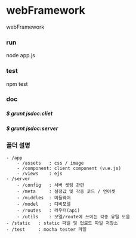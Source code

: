 # webFramework
webFramework


### run
node app.js

### test
npm test

### doc
##### $ grunt jsdoc:cliet
##### $ grunt jsdoc:server

### 폴더 설명

```
- /app   
    - /assets   : css / image
    - /component: client component (vue.js)
    - /views    : ejs
- /server  
    - /config   : 서버 셋팅 관련
    - /meta     : 설정값 및 각종 코드 / 언어셋
    - /middles  : 미들웨어
    - /model    : 디비모델
    - /routes   : 라우터(api)
    - /utils    : 모델/route에 쓰이는 각종 유틸 모음
- /static   : static 파일 및 업로드 파일 저장소
- /test     : mocha tester 파일


```
